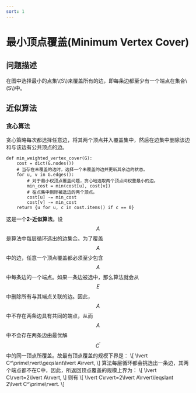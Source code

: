 ```yaml
---
sort: 1
---
```

# 最小顶点覆盖(Minimum Vertex Cover)

## 问题描述
在图中选择最小的点集\\(S\\)来覆盖所有的边，即每条边都至少有一个端点在集合\\(S\\)中。  

## 近似算法
### 贪心算法
贪心策略每次都选择任意边，将其两个顶点并入覆盖集中，然后在边集中删除该边和与该边有公共顶点的边。  

```
def min_weighted_vertex_cover(G):
    cost = dict(G.nodes())
    # 当存在未覆盖的边时，选择一个未覆盖的边并更新其余边的状态。
    for u, v in G.edges():
        # 对于最小权顶点覆盖问题，贪心地选取两个顶点间权重最小的边。
        min_cost = min(cost[u], cost[v])
        # 在点集中删除被选边的两个顶点。
        cost[u] -= min_cost
        cost[v] -= min_cost
    return {u for u, c in cost.items() if c == 0}
```
这是一个**2-近似算法**。设$$A$$是算法中每层循环选出的边集合。为了覆盖$$A$$中的边，任意一个顶点覆盖都必须至少包含$$A$$中每条边的一个端点。如果一条边被选中，那么算法就会从$$E$$中删除所有与其端点关联的边。因此，$$A$$中不存在两条边具有共同的端点，从而$$A$$中不会存在两条边由最优解$$ C^\prime $$中的同一顶点所覆盖。故最有顶点覆盖的规模下界是：
\\[ \lvert C^\prime\rvert\geqslant\lvert A\rvert, \\]
算法每层循环都会挑选出一条边，其两个端点都不在C中，因此，所返回顶点覆盖的规模上界为：
\\[ \lvert C\rvert=2\lvert A\rvert, \\]
则有
\\[ \lvert C\rvert=2\lvert A\rvert\leqslant 2\lvert C^\prime\rvert. \\]